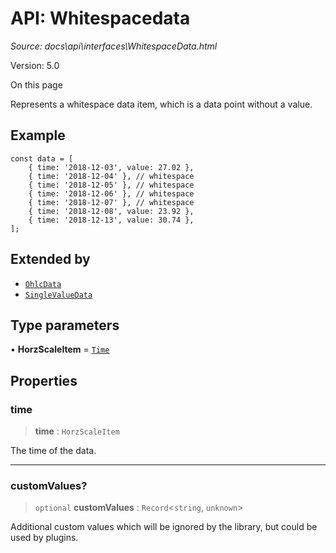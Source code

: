 # API: Whitespacedata

*Source: docs\api\interfaces\WhitespaceData.html*

Version: 5.0

On this page

Represents a whitespace data item, which is a data point without a value.

## Example[​](WhitespaceData.html#example "Direct link to Example")
    
    
    const data = [  
        { time: '2018-12-03', value: 27.02 },  
        { time: '2018-12-04' }, // whitespace  
        { time: '2018-12-05' }, // whitespace  
        { time: '2018-12-06' }, // whitespace  
        { time: '2018-12-07' }, // whitespace  
        { time: '2018-12-08', value: 23.92 },  
        { time: '2018-12-13', value: 30.74 },  
    ];  
    

## Extended by[​](WhitespaceData.html#extended-by "Direct link to Extended by")

  * [`OhlcData`](OhlcData.md)
  * [`SingleValueData`](SingleValueData.md)

## Type parameters[​](WhitespaceData.html#type-parameters "Direct link to Type parameters")

• **HorzScaleItem** = [`Time`](../type-aliases/Time.md)

## Properties[​](WhitespaceData.html#properties "Direct link to Properties")

### time[​](WhitespaceData.html#time "Direct link to time")

> **time** : `HorzScaleItem`

The time of the data.

* * *

### customValues?[​](WhitespaceData.html#customvalues "Direct link to customValues?")

> `optional` **customValues** : `Record`<`string`, `unknown`>

Additional custom values which will be ignored by the library, but could be used by plugins.
